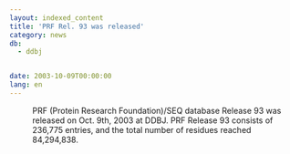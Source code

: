 ```yaml
---
layout: indexed_content
title: 'PRF Rel. 93 was released'
category: news
db:
  - ddbj


date: 2003-10-09T00:00:00
lang: en
---
```


<dd>PRF (Protein Research Foundation)/SEQ database Release 93 was released on Oct. 9th, 2003 at DDBJ. PRF Release 93 consists of 236,775 entries, and the total number of residues reached 84,294,838.</dd>
